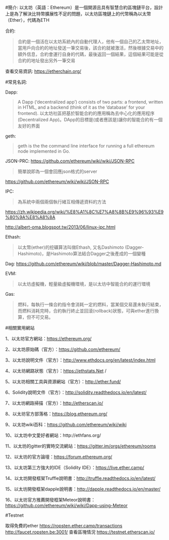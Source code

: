 #簡介:
以太坊（英語：Ethereum）是一個開源且具有智慧合約區塊鏈平台，設計上是為了解決比特幣擴展性不足的問題，以太坊區塊鏈上的代幣稱為以太幣（Ether），代碼為ETH

合約:

>合約是一個活在以太坊系統內的自動代理人，他有一個自己的乙太幣地址，當用戶向合約的地址發送一筆交易後，該合約就被激活，然後根據交易中的額外信息，合約會運行自身的代碼，最後返回一個結果，這個結果可能是從合約的地址發出另外一筆交易

查看交易資訊:
https://etherchain.org/

#常見名詞:

Dapp:
>A Dapp (‘decentralized app’) consists of two parts: a frontend, written in HTML, and a backend (think of it as the ‘database’ for your frontend).
以太坊社區把基於智能合約的應用稱為去中心化的應用程序(Decentralized App)。DApp的目標是(或者應該是)讓你的智能合約有一個友好的界面

geth:

>geth is the the command line interface for running a full ethereum node implemented in Go. 

JSON-PRC:
https://github.com/ethereum/wiki/wiki/JSON-RPC
>簡單說即為一個會回應json格式的server

https://github.com/ethereum/wiki/wiki/JSON-RPC


IPC:

>為系統中兩個兩個執行緒互相傳遞資料的方法

https://zh.wikipedia.org/wiki/%E8%A1%8C%E7%A8%8B%E9%96%93%E9%80%9A%E8%A8%8A

http://albert-oma.blogspot.tw/2013/06/linux-ipc.html

Ethash:

>以太幣(ether)的挖礦算法叫做Ethash, 又名Dashimoto (Dagger-Hashimoto)，是Hashimoto算法結合Dagger之後產成的一個變種

Dag:
https://github.com/ethereum/wiki/blob/master/Dagger-Hashimoto.md


EVM:
>以太坊虛擬機，輕量級虛擬機環境，是以太坊中智能合約的運行環境

Gas:
>燃料，每執行一條合約指令會消耗一定的燃料，當某個交易還未執行結束，而燃料消耗完時，合約執行終止並回滾(rollback)狀態，可與ether進行換算，但不可交易。

#相關實用網站

1、以太坊官方網站：https://ethereum.org/

2、以太坊原始碼（官方）：https://github.com/ethereum/

3、以太坊說明文件（官方）：http://www.ethdocs.org/en/latest/index.html

4、以太坊網路狀態（官方）：https://ethstats.Net /

5、以太坊相關工具與資源網站（官方）：http://ether.fund/

6、Solidity說明文件（官方）：http://solidity.readthedocs.io/en/latest/

7、以太坊網路掃描（官方）：http://etherscan.io/

8、以太坊官方部落格：https://blog.ethereum.org/

9、以太坊wiki百科：https://github.com/ethereum/wiki/wiki

10、以太坊中文愛好者網站：http://ethfa​​ns.org/

11、以太坊的gitter的實時交流網站：https://gitter.im/orgs/ethereum/rooms    

12、以太坊的官方論壇：https://forum.ethereum.org/

13、以太坊第三方強大的IDE（Solidity IDE）：https://live.ether.camp/

14、以太坊開發框架Truffle說明書：http://truffle.readthedocs.io/en/latest/

15、以太坊開發框架dapple說明書：http://dapple.readthedocs.io/en/master/

16、以太坊官方推薦開發框架Meteor說明書：https://github.com/ethereum/wiki/wiki/Dapp-using-Meteor

#Testnet

取得免費的ether 
https://ropsten.ether.camp/transactions
http://faucet.ropsten.be:3001/
查看區塊情況  https://testnet.etherscan.io/

